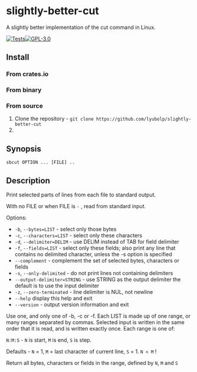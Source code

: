 # slightly-better-cut

A slightly better implementation of the cut command in Linux.

[![Tests](https://github.com/lyubolp/slightly-better-cut/actions/workflows/test.yml/badge.svg?branch=main)](https://github.com/lyubolp/slightly-better-cut/actions/workflows/test.yml)[![GPL-3.0](https://img.shields.io/badge/license-GPL_3.0-blue.svg)](https://github.com/lyubolp/slightly-better-cut/blob/main/LICENSE)

<!--[![Crates.io](https://img.shields.io/crates/v/broot.svg)](https://crates.io/crates/broot)-->

## Install

### From crates.io

### From binary

### From source

1. Clone the repository - `git clone https://github.com/lyubolp/slightly-better-cut`
2.

## Synopsis

`sbcut OPTION ... [FILE] ..`

## Description

Print selected parts of lines from each file to standard output.

With no FILE or when FILE is `-` , read from standard input.

Options:

- `-b`, `--bytes=LIST` - select only those bytes
- `-c`, `--characters=LIST` - select only these characters
- `-d`, `--delimiter=DELIM` - use DELIM instead of TAB for field delimiter
- `-f`, `--fields=LIST` - select only these fields; also print any line that contains no delimited character, unless the -s option is specified
- `--complement` - complement the set of selected bytes, characters or fields
- `-s`, `--only-delimited` - do not print lines not containing delimiters
- `--output-delimiter=STRING` - use STRING as the output delimiter the default is to use the input delimiter
- `-z`, `--zero-terminated` - line delimiter is NUL, not newline
- `--help` display this help and exit
- `--version` - output version information and exit

Use one, and only one of -b, -c or -f. Each LIST is made up of one range, or many ranges separated by commas.
Selected input is written in the same order that it is read, and is written exactly once. Each range is one of:

`N:M:S` - `N` is start, `M` is end, `S` is step.

Defaults - `N` = 1, `M` = last character of current line, `S` = 1. `N < M` !

Return all bytes, characters or fields in the range, defined by `N`, `M` and `S`
